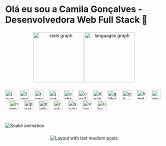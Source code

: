 <h1 align="left">Olá eu sou a Camila Gonçalves - Desenvolvedora Web Full Stack 🚀</h1>

###

<div align="center">
  <img src="https://github-readme-stats.vercel.app/api?username=CamilGon&hide_title=false&hide_rank=true&show_icons=true&include_all_commits=true&count_private=true&disable_animations=false&theme=radical&locale=en&hide_border=true&order=1" height="160" lenght="200" alt="stats graph"  />
  <img src="https://github-readme-stats.vercel.app/api/top-langs?username=CamilGon&locale=en&hide_title=false&layout=compact&card_width=320&langs_count=20&theme=radical&hide_border=true&order=1" height="160" alt="languages graph"  />
</div>

###

<div align="left">
  <img src="https://cdn.jsdelivr.net/gh/devicons/devicon/icons/javascript/javascript-original.svg" height="29" alt="javascript logo"  />
  <img width="10" />
  <img src="https://cdn.jsdelivr.net/gh/devicons/devicon/icons/typescript/typescript-original.svg" height="29" alt="typescript logo"  />
  <img width="10" />
  <img src="https://cdn.jsdelivr.net/gh/devicons/devicon/icons/react/react-original.svg" height="29" alt="react logo"  />
  <img width="10" />
  <img src="https://cdn.jsdelivr.net/gh/devicons/devicon/icons/jest/jest-plain.svg" height="29" alt="jest logo"  />
  <img width="10" />
  <img src="https://cdn.jsdelivr.net/gh/devicons/devicon/icons/csharp/csharp-original.svg" height="29" alt="csharp logo"  />
  <img width="10" />
  <img src="https://cdn.jsdelivr.net/gh/devicons/devicon/icons/css3/css3-original.svg" height="29" alt="css3 logo"  />
  <img width="10" />
  <img src="https://cdn.jsdelivr.net/gh/devicons/devicon/icons/docker/docker-original.svg" height="29" alt="docker logo"  />
  <img width="10" />
  <img src="https://cdn.jsdelivr.net/gh/devicons/devicon/icons/github/github-original.svg" height="29" alt="github logo"  />
  <img width="10" />
  <img src="https://cdn.jsdelivr.net/gh/devicons/devicon/icons/git/git-original.svg" height="29" alt="git logo"  />
  <img width="10" />
  <img src="https://cdn.jsdelivr.net/gh/devicons/devicon/icons/html5/html5-original.svg" height="29" alt="html5 logo"  />
  <img width="10" />
  <img src="https://cdn.jsdelivr.net/gh/devicons/devicon/icons/mysql/mysql-original.svg" height="29" alt="mysql logo"  />
  <img width="10" />
  <img src="https://cdn.jsdelivr.net/gh/devicons/devicon/icons/npm/npm-original-wordmark.svg" height="29" alt="npm logo"  />
  <img width="10" />
  <img src="https://cdn.jsdelivr.net/gh/devicons/devicon/icons/postgresql/postgresql-original.svg" height="29" alt="postgresql logo"  />
  <img width="10" />
  <img src="https://cdn.jsdelivr.net/gh/devicons/devicon/icons/python/python-original.svg" height="29" alt="python logo"  />
  <img width="10" />
  <img src="https://cdn.jsdelivr.net/gh/devicons/devicon/icons/redux/redux-original.svg" height="29" alt="redux logo"  />
  <img width="10" />
  <img src="https://cdn.jsdelivr.net/gh/devicons/devicon/icons/sequelize/sequelize-original.svg" height="29" alt="sequelize logo"  />
  <img width="10" />
  <img src="https://cdn.jsdelivr.net/gh/devicons/devicon/icons/visualstudio/visualstudio-plain.svg" height="29" alt="visualstudio logo"  />
  <img width="10" />
  <img src="https://cdn.jsdelivr.net/gh/devicons/devicon/icons/ubuntu/ubuntu-plain.svg" height="29" alt="ubuntu logo"  />
</div>

###

<br clear="both">

<img src="https://raw.githubusercontent.com/CamilGon/CamilGon/output/snake.svg" alt="Snake animation" />

###

<div align="center">
  <img src="https://github-read-medium-git-main.pahlevikun.vercel.app/latest?limit=4" alt="Layout with last medium posts"  />
</div>

###
